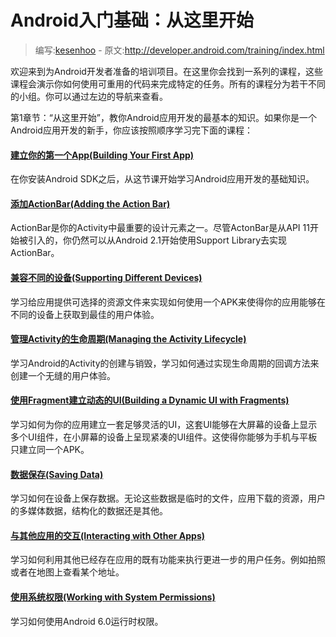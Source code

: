 # Android入门基础：从这里开始

> 编写:[kesenhoo](https://github.com/kesenhoo) - 原文:<http://developer.android.com/training/index.html>

欢迎来到为Android开发者准备的培训项目。在这里你会找到一系列的课程，这些课程会演示你如何使用可重用的代码来完成特定的任务。所有的课程分为若干不同的小组。你可以通过左边的导航来查看。

第1章节：“从这里开始”，教你Android应用开发的最基本的知识。如果你是一个Android应用开发的新手，你应该按照顺序学习完下面的课程：

#### [建立你的第一个App(Building Your First App)](firstapp/index.html)
在你安装Android SDK之后，从这节课开始学习Android应用开发的基础知识。

#### [添加ActionBar(Adding the Action Bar)](actionbar/index.html)
ActionBar是你的Activity中最重要的设计元素之一。尽管ActonBar是从API 11开始被引入的，你仍然可以从Android 2.1开始使用Support Library去实现ActionBar。

#### [兼容不同的设备(Supporting Different Devices)](supporting-devices/index.html)
学习给应用提供可选择的资源文件来实现如何使用一个APK来使得你的应用能够在不同的设备上获取到最佳的用户体验。

#### [管理Activity的生命周期(Managing the Activity Lifecycle)](activity-lifecycle/index.html)
学习Android的Activity的创建与销毁，学习如何通过实现生命周期的回调方法来创建一个无缝的用户体验。

#### [使用Fragment建立动态的UI(Building a Dynamic UI with Fragments)](fragments/index.html)
学习如何为你的应用建立一套足够灵活的UI，这套UI能够在大屏幕的设备上显示多个UI组件，在小屏幕的设备上呈现紧凑的UI组件。这使得你能够为手机与平板只建立同一个APK。

#### [数据保存(Saving Data)](data-storage/index.html)
学习如何在设备上保存数据。无论这些数据是临时的文件，应用下载的资源，用户的多媒体数据，结构化的数据还是其他。

#### [与其他应用的交互(Interacting with Other Apps)](intents/index.html)
学习如何利用其他已经存在应用的既有功能来执行更进一步的用户任务。例如拍照或者在地图上查看某个地址。

#### [使用系统权限(Working with System Permissions)](permissions/index.html)
学习如何使用Android 6.0运行时权限。
